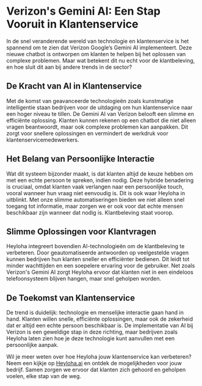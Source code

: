 # Verizon's Gemini AI: Een Stap Vooruit in Klantenservice

In de snel veranderende wereld van technologie en klantenservice is het spannend om te zien dat Verizon Google’s Gemini AI implementeert. Deze nieuwe chatbot is ontworpen om klanten te helpen bij het oplossen van complexe problemen. Maar wat betekent dit nu echt voor de klantbeleving, en hoe sluit dit aan bij andere trends in de sector?

## De Kracht van AI in Klantenservice

Met de komst van geavanceerde technologieën zoals kunstmatige intelligentie staan bedrijven voor de uitdaging om hun klantenservice naar een hoger niveau te tillen. De Gemini AI van Verizon belooft een slimme en efficiënte oplossing. Klanten kunnen rekenen op een chatbot die niet alleen vragen beantwoordt, maar ook complexe problemen kan aanpakken. Dit zorgt voor snellere oplossingen en vermindert de werkdruk voor klantenservicemedewerkers.

## Het Belang van Persoonlijke Interactie

Wat dit systeem bijzonder maakt, is dat klanten altijd de keuze hebben om met een echte persoon te spreken, indien nodig. Deze hybride benadering is cruciaal, omdat klanten vaak verlangen naar een persoonlijke touch, vooral wanneer hun vraag niet eenvoudig is. Dit is ook waar Heyloha in uitblinkt. Met onze slimme automatiseringen bieden we niet alleen snel toegang tot informatie, maar zorgen we er ook voor dat echte mensen beschikbaar zijn wanneer dat nodig is. Klantbeleving staat voorop.

## Slimme Oplossingen voor Klantvragen

Heyloha integreert bovendien AI-technologieën om de klantbeleving te verbeteren. Door geautomatiseerde antwoorden op veelgestelde vragen kunnen bedrijven hun klanten sneller en efficiënter bedienen. Dit leidt tot minder wachttijden en een soepelere ervaring voor de gebruiker. Net zoals Verizon's Gemini AI zorgt Heyloha ervoor dat klanten niet in een eindeloos telefoonsysteem blijven hangen, maar snel geholpen worden.

## De Toekomst van Klantenservice

De trend is duidelijk: technologie en menselijke interactie gaan hand in hand. Klanten willen snelle, efficiënte oplossingen, maar ook de zekerheid dat er altijd een echte persoon beschikbaar is. De implementatie van AI bij Verizon is een geweldige stap in deze richting, maar bedrijven zoals Heyloha laten zien hoe je deze technologie kunt aanvullen met een persoonlijke aanpak.

Wil je meer weten over hoe Heyloha jouw klantenservice kan verbeteren? Neem een kijkje op [Heyloha.ai](https://heyloha.ai) en ontdek de mogelijkheden voor jouw bedrijf. Samen zorgen we ervoor dat klanten zich gehoord en geholpen voelen, elke stap van de weg.